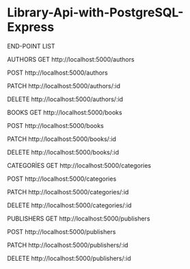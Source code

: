 # Library-Api-with-PostgreSQL-Express

END-POINT LIST

AUTHORS
GET http://localhost:5000/authors

POST http://localhost:5000/authors

PATCH http://localhost:5000/authors/:id

DELETE http://localhost:5000/authors/:id


BOOKS
GET http://localhost:5000/books

POST http://localhost:5000/books

PATCH http://localhost:5000/books/:id

DELETE http://localhost:5000/books/:id


CATEGORİES
GET http://localhost:5000/categories

POST http://localhost:5000/categories

PATCH http://localhost:5000/categories/:id

DELETE http://localhost:5000/categories/:id


PUBLISHERS
GET http://localhost:5000/publishers

POST http://localhost:5000/publishers

PATCH http://localhost:5000/publishers/:id

DELETE http://localhost:5000/publishers/:id

